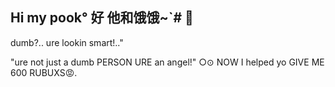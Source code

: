 ## Hi my pook° 好 他和饿饿~`# 👋

<!--
**sera741/SERA741** is a ✨ _special_ ✨ repository because its `README.md` (this file) appears on your GitHub profile.--
I'm offtab
- hehe!
->> 😔 dnc any idea or designs I've done 
-> 😤 u can int w me !
--[ 😐 bored? same!! ]
~ 🙂 being useless is nothing for an jerk??
# - 😄 [ ure useful for everything not a noob can!~
- `-犹如送 好哦他 让你~
--_* ( ure an broken heart ure an amazing person!!😍)
--> dumb?.. ure lookin smart!.."
"ure not just a dumb PERSON URE an angel!"
○⊙ NOW I helped yo GIVE ME 600 RUBUXS😡.
